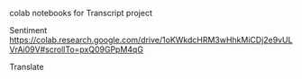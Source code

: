 colab notebooks for Transcript project

Sentiment
https://colab.research.google.com/drive/1oKWkdcHRM3wHhkMiCDj2e9vULVrAi09V#scrollTo=pxQ09GPpM4qG

Translate
